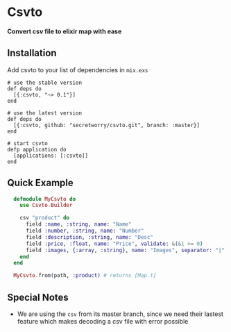 # Csvto

**Convert csv file to elixir map with ease**

## Installation

Add csvto to your list of dependencies in `mix.exs`

  ```
  # use the stable version
  def deps do
    [{:csvto, "~> 0.1"}]
  end

  # use the latest version
  def deps do
    [{:csvto, github: "secretworry/csvto.git", branch: :master}]
  end
        
  # start csvto
  defp application do
    [applications: [:csvto]]
  end
  ```

## Quick Example

```elixir
  defmodule MyCsvto do
    use Csvto.Builder

    csv "product" do
      field :name, :string, name: "Name"
      field :number, :string, name: "Number"
      field :description, :string, name: "Desc"
      field :price, :float, name: "Price", validate: &(&1 >= 0)
      field :images, {:array, :string}, name: "Images", separator: "|"
    end
  end

  MyCsvto.from(path, :product) # returns [Map.t]
```

## Special Notes

* We are using the `csv` from its master branch, since we need their lastest feature which makes decoding a csv file with error possible

